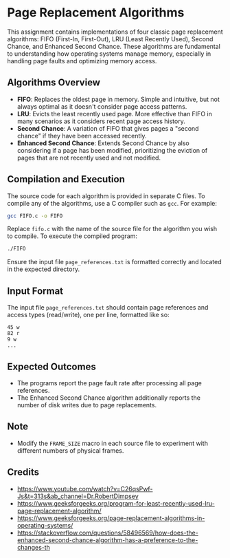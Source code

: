 # Page Replacement Algorithms

This assignment contains implementations of four classic page replacement algorithms: FIFO (First-In, First-Out), LRU (Least Recently Used), Second Chance, and Enhanced Second Chance. These algorithms are fundamental to understanding how operating systems manage memory, especially in handling page faults and optimizing memory access.

## Algorithms Overview

- **FIFO**: Replaces the oldest page in memory. Simple and intuitive, but not always optimal as it doesn't consider page access patterns.
- **LRU**: Evicts the least recently used page. More effective than FIFO in many scenarios as it considers recent page access history.
- **Second Chance**: A variation of FIFO that gives pages a "second chance" if they have been accessed recently.
- **Enhanced Second Chance**: Extends Second Chance by also considering if a page has been modified, prioritizing the eviction of pages that are not recently used and not modified.

## Compilation and Execution

The source code for each algorithm is provided in separate C files. To compile any of the algorithms, use a C compiler such as `gcc`. For example:

```bash
gcc FIFO.c -o FIFO
```

Replace `fifo.c` with the name of the source file for the algorithm you wish to compile. To execute the compiled program:

```bash
./FIFO
```

Ensure the input file `page_references.txt` is formatted correctly and located in the expected directory.

## Input Format

The input file `page_references.txt` should contain page references and access types (read/write), one per line, formatted like so:

```
45 w
82 r
9 w
...
```

## Expected Outcomes

- The programs report the page fault rate after processing all page references.
- The Enhanced Second Chance algorithm additionally reports the number of disk writes due to page replacements.

## Note

- Modify the `FRAME_SIZE` macro in each source file to experiment with different numbers of physical frames.

## Credits

- https://www.youtube.com/watch?v=C26qsPwf-Js&t=313s&ab_channel=Dr.RobertDimpsey
- https://www.geeksforgeeks.org/program-for-least-recently-used-lru-page-replacement-algorithm/
- https://www.geeksforgeeks.org/page-replacement-algorithms-in-operating-systems/
- https://stackoverflow.com/questions/58496569/how-does-the-enhanced-second-chance-algorithm-has-a-preference-to-the-changes-th

